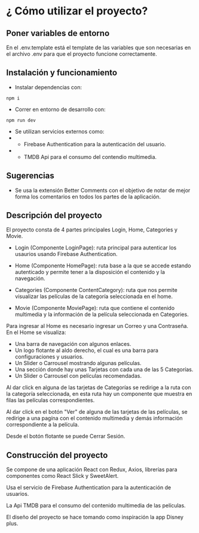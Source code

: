 # ¿ Cómo utilizar el proyecto?

## Poner variables de entorno

En el .env.template está el template de las variables que son necesarias en el archivo .env para que el proyecto funcione correctamente.

## Instalación y funcionamiento

* Instalar dependencias con:

```
npm i
```
* Correr en entorno de desarrollo con:

```
npm run dev
```

* Se utilizan servicios externos como:
* - Firebase Authentication para la autenticación del usuario.
* - TMDB Api para el consumo del contendio multimedia.


## Sugerencias
* Se usa la extensión Better Comments con el objetivo de notar de mejor forma los comentarios en todos los partes de la aplicación.

## Descripción del proyecto
El proyecto consta de 4 partes principales Login, Home, Categories y Movie.

* Login (Componente LoginPage): ruta principal para autenticar los usaurios usando Firebase Authentication.

* Home (Componente HomePage): ruta base a la que se accede estando autenticado y permite tener a la disposición el contenido y la navegación.

* Categories (Componente ContentCategory): ruta que nos permite visualizar las películas de la categoría seleccionada en el home.

* Movie (Componente MoviePage): ruta que contiene el contenido multimedia y la información de la película seleccionada en Categories.

Para ingresar al Home es necesario ingresar un Correo y una Contraseña.
En el Home se visualiza:
* Una barra de navegación con algunos enlaces.
* Un logo flotante al aldo derecho, el cual es una barra para configuraciones y usuarios.
* Un Slider o Carrousel mostrando algunas películas.
* Una sección donde hay unas Tarjetas con cada una de las 5 Categorías.
* Un Slider o Carrousel con películas recomendadas.

Al dar click en alguna de las tarjetas de Categorías se redirige a la ruta con la categoría seleccionada, en esta ruta hay un componente que muestra en filas las películas correspondientes.

Al dar click en el botón "Ver" de alguna de las tarjetas de las películas, se redirige a una pagína con el contenido multimedia y demás información correspondiente a la película.

Desde el botón flotante se puede Cerrar Sesión.

## Construcción del proyecto

Se compone de una aplicación React con Redux, Axios, librerías para componentes como React Slick y SweetAlert.

Usa el servicio de Firebase Authentication para la autenticación de usuarios.

La Api TMDB para el consumo del contenido multimedia de las películas.

El diseño del proyecto se hace tomando como inspiración la app Disney plus.